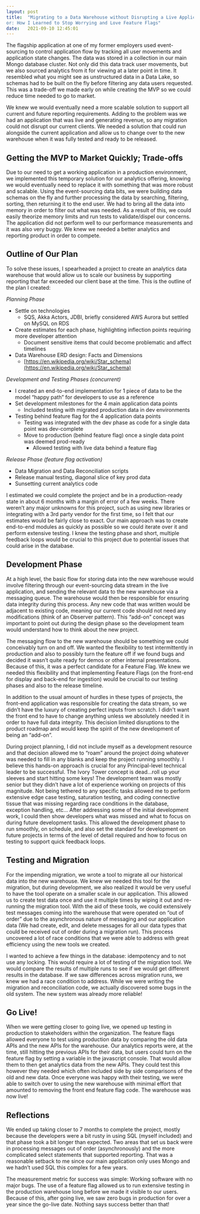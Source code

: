 ```yaml
---
layout: post
title:  "Migrating to a Data Warehouse without Disrupting a Live Application   
or: How I Learned to Stop Worrying and Love Feature Flags"
date:   2021-09-10 12:45:01
---
```


The flagship application at one of my former employers used event-sourcing to control application flow by tracking all user movements and application state changes. The data was stored in a collection in our main Mongo database cluster.  Not only did this data track user movements, but we also sourced analytics from it for viewing at a later point in time.  It resembled what you might see as unstructured data in a Data Lake, so schemas had to be built on the fly before filtering any data
users requested.  This was a trade-off we made early on while creating the MVP so we could reduce time needed to go to market.  

We knew we would eventually need a more scalable solution to support all current and future reporting requirements.  Adding to the problem was we had an application that was live and generating revenue, so any migration could not disrupt our current clients.  We needed a solution that could run alongside the current application and allow us to change over to the new warehouse when it was fully tested and ready to be released.

## Getting the MVP to Market Quickly; Trade-offs

Due to our need to get a working application in a production environment, we implemented this temporary solution for our analytics offering, knowing we would eventually need to replace it with something that was more robust and scalable.  Using the event-sourcing data bits, we were building data schemas on the fly and further processing the data by searching, filtering, sorting, then returning it to the end user.  We had to bring all the data into memory in order to filter out what
was needed.  As a result of this, we could easily theorize memory limits and run tests to validate/dispel our concerns.  The application did not perform well to our performance measurements and it was also very buggy.  We knew we needed a better analytics and reporting product in order to compete.

## Outline of Our Plan

To solve these issues, I spearheaded a project to create an analytics data warehouse that would allow us to scale our business by supporting reporting that far exceeded our client base at the time.  This is the outline of the plan I created:

_Planning Phase_
* Settle on technologies 
    * SQS, Akka Actors, JDBI, briefly considered AWS Aurora but settled on MySQL on RDS
* Create estimates for each phase, highlighting inflection points requiring more developer attention
    * Document sensitive items that could become problematic and affect timelines
* Data Warehouse ERD design: Facts and Dimensions
    * [https://en.wikipedia.org/wiki/Star_schema](https://en.wikipedia.org/wiki/Star_schema)

_Development and Testing Phases (concurrent)_
* I created an end-to-end implementation for 1 piece of data to be the model “happy path” for developers to use as a reference
* Set development milestones for the 4 main application data points
    * Included testing with migrated production data in dev environments
* Testing behind feature flag for the 4 application data points
    * Testing was integrated with the dev phase as code for a single data point was dev-complete
    * Move to production (behind feature flag) once a single data point was deemed prod-ready
        * Allowed testing with live data behind a feature flag

_Release Phase (feature flag activation)_
* Data Migration and Data Reconciliation scripts
* Release manual testing, diagonal slice of key prod data
* Sunsetting current analytics code

I estimated we could complete the project and be in a production-ready state in about 6 months with a margin of error of a few weeks.  There weren’t any major unknowns for this project, such as using new libraries or integrating with a 3rd party vendor for the first time, so I felt that our estimates would be fairly close to exact.  Our main approach was to create end-to-end modules as quickly as possible so we could iterate over it and perform extensive testing.  I knew the testing phase and short, multiple feedback loops would be crucial to this project due to potential issues that could arise in the database.

## Development Phase

At a high level, the basic flow for storing data into the new warehouse would involve filtering through our event-sourcing data stream in the live application, and sending the relevant data to the new warehouse via a messaging queue.  The warehouse would then be responsible for ensuring data integrity during this process.  Any new code that was written would be adjacent to existing code, meaning our current code should not need any modifications (think of an Observer pattern).
This “add-on” concept was important to point out during the design phase so the development team would understand how to think about the new project.  

The messaging flow to the new warehouse should be something we could conceivably turn on and off.  We wanted the flexibility to test intermittently in production and also to possibly turn the feature off if we found bugs and decided it wasn’t quite ready for demos or other internal presentations.  Because of this, it was a perfect candidate for a Feature Flag.  We knew we needed this flexibility and that implementing Feature Flags (on the front-end for display and back-end for
ingestion) would be crucial to our testing phases and also to the release timeline.

In addition to the usual amount of hurdles in these types of projects, the front-end application was responsible for creating the data stream, so we didn’t have the luxury of creating perfect inputs from scratch.  I didn't want the front end to have to change anything unless we absolutely needed it in order to have full data integrity.  This decision limited disruptions to the product roadmap and would keep the spirit of the new development of being an “add-on”.

During project planning, I did not include myself as a development resource and that decision allowed me to “roam” around the project doing whatever was needed to fill in any blanks and keep the project running smoothly.  I believe this hands-on approach is crucial for any Principal-level technical leader to be successful.  The Ivory Tower concept is dead…roll up your sleeves and start hitting some keys!  The development team was mostly senior but they didn’t have a lot of experience
working on projects of this magnitude.  Not being tethered to any specific tasks allowed me to perform extensive edge case testing, saturation testing, and coding connective tissue that was missing regarding race conditions in the database, exception handling, etc…  After addressing some of the initial development work, I could then show developers what was missed and what to focus on during future development tasks.  This allowed the development phase to run smoothly, on
schedule, and also set the standard for development on future projects in terms of the level of detail required and how to focus on testing to support quick feedback loops.

## Testing and Migration

For the impending migration, we wrote a tool to migrate all our historical data into the new warehouse.  We knew we needed this tool for the migration, but during development, we also realized it would be very useful to have the tool operate on a smaller scale in our application.  This allowed us to create test data once and use it multiple times by wiping it out and re-running the migration tool.  With the aid of these tools, we could extensively test messages coming into the warehouse
that were operated on “out of order” due to the asynchronous nature of messaging and our application data  (We had create, edit, and delete messages for all our data types that could be received out of order during a migration run).  This process uncovered a lot of race conditions that we were able to address with great efficiency using the new tools we created.

I wanted to achieve a few things in the database: idempotency and to not use any locking.  This would require a lot of testing of the migration tool.  We would compare the results of multiple runs to see if we would get different results in the database.  If we saw differences across migration runs, we knew we had a race condition to address.  While we were writing the migration and reconciliation code, we actually discovered some bugs in the old system.  The new system was already more
reliable!

## Go Live!

When we were getting closer to going live, we opened up testing in production to stakeholders within the organization.  The feature flags allowed everyone to test using production data by comparing the old data APIs and the new APIs for the warehouse.  Our analytics reports were, at the time, still hitting the previous APIs for their data, but users could turn on the feature flag by setting a variable in the javascript console.  That would allow them to then get analytics data
from the new APIs.  They could test this however they needed which often included side by side comparisons of the old and new data.  Once everyone was happy with their testing, we were able to switch over to using the new warehouse with minimal effort that amounted to removing the front end feature flag code.  The warehouse was now live!

## Reflections

We ended up taking closer to 7 months to complete the project, mostly because the developers were a bit rusty in using SQL (myself included) and that phase took a bit longer than expected.  Two areas that set us back were in processing messages out of order (asynchronously) and the more complicated select statements that supported reporting.  That was a reasonable setback to me since our main application only uses Mongo and we hadn’t used SQL this complex for a few years.  

The measurement metric for success was simple:  Working software with no major bugs.  The use of a feature flag allowed us to run extensive testing in the production warehouse long before we made it visible to our users.   Because of this, after going live, we saw zero bugs in production for over a year since the go-live date.  Nothing says success better than that!

